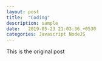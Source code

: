 ```yaml
---
layout: post
title:  "Coding"
description: sample
date:   2019-05-23 21:03:36 +0530
categories: Javascript NodeJS
---
```

This is the original post

```
